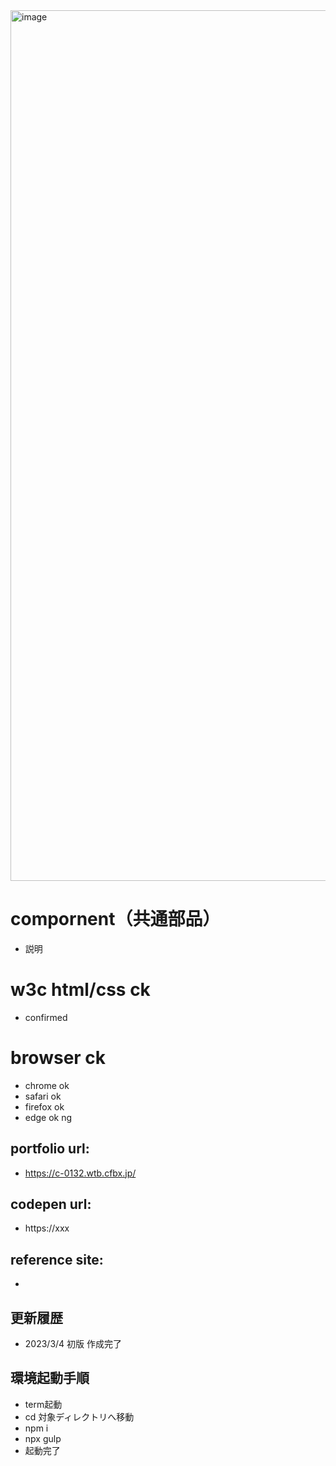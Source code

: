 <img width="1393" alt="image" src="https://user-images.githubusercontent.com/99580997/222876323-9da1db9c-5477-47cd-a5d6-ef9b11cc6e5f.png">

# compornent（共通部品）
- 説明

# w3c html/css ck
- confirmed

# browser ck
- chrome ok
- safari ok
- firefox ok
- edge ok ng

## portfolio url:

- https://c-0132.wtb.cfbx.jp/

## codepen url:
- https://xxx

## reference site:
- 

## 更新履歴

- 2023/3/4 初版 作成完了

## 環境起動手順
- term起動
- cd 対象ディレクトリへ移動
- npm i
- npx gulp
- 起動完了

